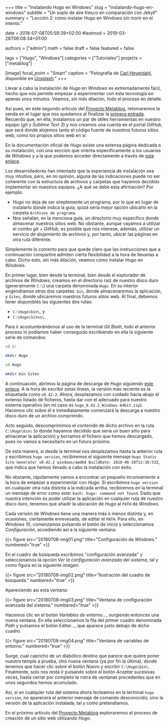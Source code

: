 +++
title = "Instalando Hugo en Windows"
slug  = "instalando-hugo-en-windows"
subtitle = "Un soplo de aire fresco en comparación con Jekyll"
summary  = "Lección 2: cómo instalar Hugo en Windows sin morir en el intento."

date     = 2018-07-08T05:59:39+02:00
#lastmod = 2019-03-28T06:08:34+01:00

authors  = ["admin"]
math     = false
draft    = false
featured = false

tags       = ["Hugo", "Windows"]
categories = ["Tutoriales"]
projects   = ["metablog"]

[image]
  focal_point = "Smart"
  caption     = "Fotografía de [Carl Heyerdahl](https://unsplash.com/@carlheyerdahl), disponible en [Unsplash](https://unsplash.com/photos/KE0nC8-58MQ)."
+++

Llevar a cabo la instalación de *Hugo* en *Windows* es extremadamente fácil, hecho que nos permite empezar a experimentar con esta tecnología en apenas unos minutos. Veamos, sin más dilación, todo el proceso en detalle.

Así pues, en este segundo artículo del [Proyecto Metablog](/proyecto/metablog/), retomaremos la senda en el lugar que nos quedamos al finalizar la [primera entrada](/2018/07/05/preparando-el-equipo-para-hugo/). Recuerdo que, en ella, instalamos un par de útiles herramientas en nuestro equipo (*git* y *Sublime Text 3*) y nos creamos una cuenta en el portal *GitHub*, que será donde alojemos tanto el código fuente de nuestros futuros sitios web, como los propios sitios web en sí.

En la documentación oficial de *Hugo* existe una extensa página dedicada a su instalación, con una sección que orienta específicamente a los usuarios de *Windows* y a la que podemos acceder directamente a través de [este enlace](https://gohugo.io/getting-started/installing#windows).

Los desarrolladores han intentado que la experiencia de instalación sea muy intuitiva, pero, en mi opinión, alguna de las indicaciones puede no ser coherente con la estructura de archivos y carpetas que hayamos decidido implementar en nuestros equipos. ¿A qué se debe esta afirmación? Por ejemplo:

- *Hugo* no deja de ser simplemente un programa, por lo que en lugar de instalarlo donde indica la guía, quizá sería mejor opción ubicarlo en la carpeta `Archivos de programa`.
- Nos señalan, en la menciona guía, un directorio muy específico donde almacenar nuestros sitios web. No obstante, aunque vayamos a utilizar el combo *git* + *GitHub*, es posible que nos interese, además, utilizar un servicio de alojamiento de archivos y, por tanto, ubicar las páginas en otra ruta diferente.

Simplemente lo comento para que quede claro que las instrucciones que a continuación compartiré admiten cierta flexibilidad a la hora de llevarlas a cabo. Dicho esto, sin más dilación, veamos cómo instalar *Hugo* en *Windows*.

En primer lugar, bien desde la terminal, bien desde el explorador de archivos de *Windows*, creamos en el directorio raíz de nuestro disco duro (generalmente `C:\`) una carpeta denominada `Hugo`. En su interior engendramos otras dos carpetas: `bin`, donde almacenaremos la aplicación, y `Sites`, donde ubicaremos nuestros futuros sitios web. Al final, debemos tener disponibles las siguientes dos rutas:

- `C:\Hugo\bin\`, y
- `C:\Hugo\Sites\`.

Para ir acostumbrándonos al uso de la terminal *Git Bash*, todo el anterior proceso lo podíamos haber conseguido escribiendo en ella la siguiente serie de comandos:

```bash
cd c:
```

```bash
mkdir Hugo
```

```bash
cd Hugo
```

```bash
mkdir bin Sites
```

A continuación, abrimos la página de descarga de *Hugo* siguiendo [este enlace](https://github.com/gohugoio/hugo/releases). A la hora de escribir estas líneas, la versión más reciente es la etiquetada como `v0.42.2`. Ahora, desplazamos con cuidado hacia abajo el extenso listado de ficheros, hasta dar con el adecuado para nuestro sistema operativo (en mi caso es `hugo_0.42.2_Windows-64bit.zip`). Hacemos clic sobre él e inmediatamente comenzará la descarga a nuestro disco duro de un archivo comprimido.

Acto seguido, descomprimimos el contenido de dicho archivo en la ruta `C:\Hugo\bin\` (o donde hayamos decidido que sería un buen sitio para almacenar la aplicación) y borramos el fichero que hemos descargado, pues no vamos a necesitarlo en un futuro próximo.

De esta manera, si desde la terminal nos desplazamos hasta la anterior ruta y escribimos `hugo version`, recibiremos el siguiente mensaje `Hugo Static Site Generator v0.42.2 windows/amd64 BuildDate: 2018-06-28T12:36:53Z`, que indica que hemos llevado a cabo la instalación con éxito.

No obstante, rápidamente vamos a encontrar un pequeño inconveniente a la hora de empezar a experimentar con *Hugo*. Si escribimos `hugo version` en cualquier otra ruta distinta a la indicada arriba, recibiremos en la terminal un mensaje de error como este: `bash: hugo: command not found`. Dado que nuestra intención es poder utilizar la aplicación en cualquier ruta de nuestro disco duro, tenemos que añadir la ubicación de *Hugo* al `PATH` de *Windows*.

Cada versión de *Windows* tiene una manera más o menos distinta y, en ocasiones, ciertamente enrevesada, de editar el `PATH`. Para ello, en *Windows 10*, comenzamos pulsando el botón de inicio y seleccionamos *Configuración*, accediendo así a la siguiente ventana:

{{< figure src="20180708-img01.png" title="Configuración de *Windows*." numbered="true" >}}

En el cuadro de búsqueda escribimos "configuración avanzada" y seleccionamos la opción *Ver la configuración avanzada del sistema*, tal y como figura en la siguiente imagen:

{{< figure src="20180708-img02.png" title="Ilustración del cuadro de búsqueda." numbered="true" >}}

Apareciendo así esta ventana:

{{< figure src="20180708-img03.png" title="Ventana de configuración avanzada del sistema." numbered="true" >}}

Hacemos clic en el botón *Variables de entorno...*, surgiendo entonces una nueva ventana. En ella seleccionamos la fila del primer cuadro denominada *Path* y pulsamos el botón *Editar...*, que aparece justo debajo de dicho cuadro.

{{< figure src="20180708-img04.png" title="Ventana de variables de entorno." numbered="true" >}}

Surge, cual capricho de un diabólico destino que parece que quiere poner nuestro temple a prueba, otra nueva ventana (ya por fin la última), donde tenemos que hacer clic sobre el botón *Nuevo* y escribir `C:\Hugo\bin\`. Finalmente, solo nos resta ir pulsando sobre el botón *Aceptar* sucesivas veces, hasta cerrar por completo la ristra de ventanas precedentes que en unos segundos hemos acumulado.

Así, si en cualquier ruta del sistema ahora tecleamos en la terminal `hugo version`, no aparecerá el anterior mensaje de comando desconocido, sino la versión de la aplicación instalada, tal y como pretendíamos.

En el próximo artículo del [Proyecto Metablog](/proyecto/metablog/) exploraremos el proceso de creación de un sitio web utilizando *Hugo*.
